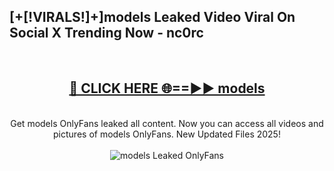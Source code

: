 <h2>[+[!VIRALS!]+]models Leaked Video Viral On Social X Trending Now - nc0rc</h2>
<br>
<div align="center">
<h2><a href="https://libra.edu.pl?models" rel="nofollow">🔴 CLICK HERE 🌐==►► models</a></h2>
<br>
Get models OnlyFans leaked all content. Now you can access all videos and pictures of models OnlyFans. New Updated Files 2025!
<br>
<br>
<a href="https://libra.edu.pl?models" rel="nofollow" data-target="animated-image.originalLink"><img src="https://i.ibb.co.com/WyWwxjT/player-gif2.gif" alt="models Leaked OnlyFans" style="max-width: 100%; display: inline-block;" data-target="animated-image.originalImage"></a>
</div>
<br>